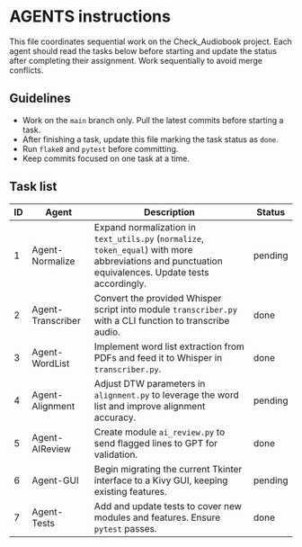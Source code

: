 # AGENTS instructions

This file coordinates sequential work on the Check_Audiobook project. Each agent should read the tasks below before starting and update the status after completing their assignment. Work sequentially to avoid merge conflicts.

## Guidelines
- Work on the `main` branch only. Pull the latest commits before starting a task.
- After finishing a task, update this file marking the task status as `done`.
- Run `flake8` and `pytest` before committing.
- Keep commits focused on one task at a time.

## Task list

| ID | Agent | Description | Status |
|----|-------|-------------|--------|
| 1 | Agent-Normalize | Expand normalization in `text_utils.py` (`normalize`, `token_equal`) with more abbreviations and punctuation equivalences. Update tests accordingly. | pending |
| 2 | Agent-Transcriber | Convert the provided Whisper script into module `transcriber.py` with a CLI function to transcribe audio. | done |
| 3 | Agent-WordList | Implement word list extraction from PDFs and feed it to Whisper in `transcriber.py`. | done |
| 4 | Agent-Alignment | Adjust DTW parameters in `alignment.py` to leverage the word list and improve alignment accuracy. | pending |
| 5 | Agent-AIReview | Create module `ai_review.py` to send flagged lines to GPT for validation. | done |
| 6 | Agent-GUI | Begin migrating the current Tkinter interface to a Kivy GUI, keeping existing features. | pending |
| 7 | Agent-Tests | Add and update tests to cover new modules and features. Ensure `pytest` passes. | done |

